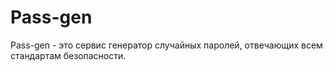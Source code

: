 # Pass-gen
Pass-gen - это сервис генератор случайных паролей, отвечающих всем стандартам безопасности. 

## 
